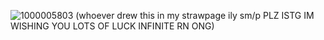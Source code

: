 ![1000005803](https://github.com/user-attachments/assets/0a7a53e3-1adf-449c-8dba-7d6834cc5fc2)
(whoever drew this in my strawpage ily sm/p PLZ ISTG IM WISHING YOU LOTS OF LUCK INFINITE RN ONG)

